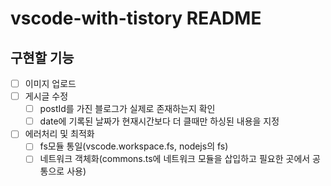 # vscode-with-tistory README

## 구현할 기능

- [ ] 이미지 업로드
- [ ] 게시글 수정
  - [ ] postId를 가진 블로그가 실제로 존재하는지 확인
  - [ ] date에 기록된 날짜가 현재시간보다 더 클때만 하싱된 내용을 지정
- [ ] 에러처리 및 최적화
  - [ ] fs모듈 통일(vscode.workspace.fs, nodejs의 fs)
  - [ ] 네트워크 객체화(commons.ts에 네트워크 모듈을 삽입하고 필요한 곳에서 공통으로 사용)
